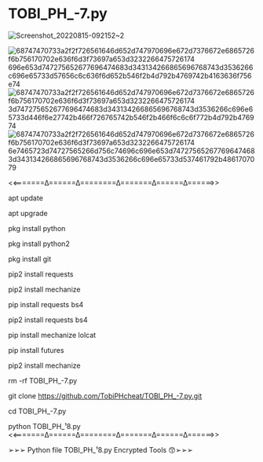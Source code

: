 
# TOBI_PH_-7.py
![Screenshot_20220815-092152~2](https://user-images.githubusercontent.com/110269240/184563037-ebb0d301-b61d-4d45-b964-183e8140f700.png)





![68747470733a2f2f726561646d652d747970696e672d7376672e6865726f6b756170702e636f6d3f73697a653d3232266475726174 696e653d747275652677696474683d343134266865696768743d3536266c696e65733d57656c6c636f6d652b546f2b4d792b4769742b4163636f756e74](https://user-images.githubusercontent.com/110269240/184518233-51f1108a-de12-4ee4-8c82-5f3806bf3425.svg)
![68747470733a2f2f726561646d652d747970696e672d7376672e6865726f6b756170702e636f6d3f73697a653d3232266475726174 3d747275652677696474683d343134266865696768743d3536266c696e65733d446f6e27742b466f726765742b546f2b466f6c6c6f772b4d792b476974](https://user-images.githubusercontent.com/110269240/184518234-7acbf8ac-2c3a-4766-9200-50da618f0b42.svg)
![68747470733a2f2f726561646d652d747970696e672d7376672e6865726f6b756170702e636f6d3f73697a653d3232266475726174 6e7465723d74727565266d756c74696c696e653d747275652677696474683d343134266865696768743d3536266c696e65733d537461792b4861707079](https://user-images.githubusercontent.com/110269240/184518236-19b6c31a-a33c-43b7-9d96-148a74682f5d.svg)



<<=======∆======∆========∆=======∆======∆======>>

apt update

apt upgrade

pkg install python

pkg install python2

pkg install git 

 pip2 install requests

pip2 install mechanize

pip install requests bs4

pip2 install requests bs4

pip install mechanize lolcat

pip install futures

pip2 install mechanize 

rm -rf  TOBI_PH_-7.py

git clone https://github.com/TobiPHcheat/TOBI_PH_-7.py.git

cd TOBI_PH_-7.py

python TOBI_PH_¹8.py
<<=======∆======∆========∆=======∆======∆======>>

➢➢➢  Python file TOBI_PH_¹8.py Encrypted Tools 😙➢➢➢
